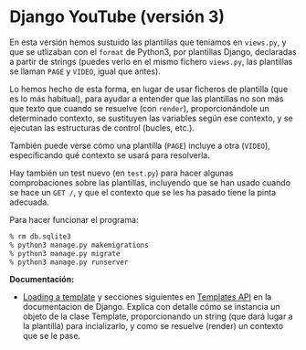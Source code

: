 # Django YouTube (versión 3)

En esta versión hemos sustuido las plantillas que teniamos en
`views.py`, y que se utlizaban con el `format` de Python3,
por plantillas Django, declaradas a partir de strings
(puedes verlo en el mismo fichero `views.py`, las plantillas
se llaman `PAGE` y `VIDEO`, igual que antes).

Lo hemos hecho de esta forma, en lugar de usar ficheros de
plantilla (que es lo más habitual), para ayudar a entender
que las plantillas no son más que texto que cuando se resuelve
(con `render`), proporcionándole un determinado contexto,
se sustituyen las variables según ese contexto, y se
ejecutan las estructuras de control (bucles, etc.).

También puede verse cómo una plantilla (`PAGE`) incluye a otra
(`VIDEO`), especificando qué contexto se usará para resolverla.

Hay también un test nuevo (en `test.py`) para hacer algunas
comprobaciones sobre las plantillas, incluyendo que se han usado
cuando se hace un `GET /`, y que el contexto que se les ha pasado
tiene la pinta adecuada.

Para hacer funcionar el programa:

```bash
% rm db.sqlite3
% python3 manage.py makemigrations
% python3 manage.py migrate
% python3 manage.py runserver
```

**Documentación:**

* [Loading a template](https://docs.djangoproject.com/en/3.0/ref/templates/api/#loading-a-template)
  y secciones siguientes en [Templates API](https://docs.djangoproject.com/en/3.0/ref/templates)
  en la documentacion de Django. Explica con detalle cómo se instancia
  un objeto de la clase Template, proporcionando un string (que dará
  lugar a la plantilla) para incializarlo, y como se resuelve (render)
  un contexto que se le pase.
